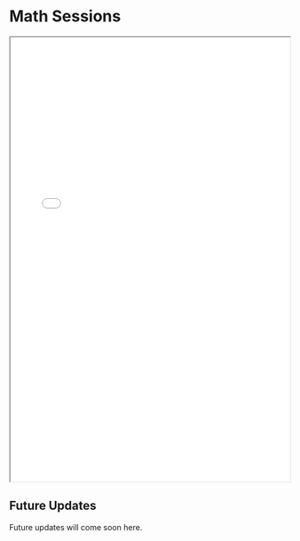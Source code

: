 # Math Sessions

<iframe src="/../assets/discussion_series_brochure_spring2020.pdf" width="100%" height="800px">
</iframe>

## Future Updates

Future updates will come soon here.
